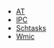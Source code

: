 - [AT](https://github.com/xiaoy-sec/Pentest_Note/blob/master/wiki/横向移动/执行命令&IPC&计划任务/AT.md)
- [IPC](https://github.com/xiaoy-sec/Pentest_Note/blob/master/wiki/横向移动/执行命令&IPC&计划任务/IPC.md)
- [Schtasks](https://github.com/xiaoy-sec/Pentest_Note/blob/master/wiki/横向移动/执行命令&IPC&计划任务/Schtasks.md)
- [Wmic](https://github.com/xiaoy-sec/Pentest_Note/blob/master/wiki/横向移动/执行命令&IPC&计划任务/Wmic.md)